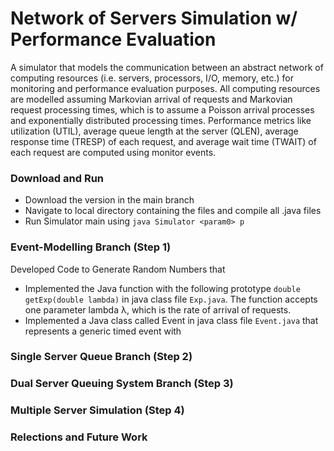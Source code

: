 # Network of Servers Simulation w/ Performance Evaluation

A simulator that models the communication between an abstract network of computing resources (i.e. servers, processors, I/O, memory, etc.) for monitoring and performance evaluation purposes. All computing resources are modelled assuming Markovian arrival of requests and Markovian request processing times, which is to assume a Poisson arrival processes and exponentially distributed processing times. Performance metrics like utilization (UTIL), average queue length at the server (QLEN), average response time (TRESP) of each request, and average wait time (TWAIT) of each request are computed using monitor events. 

### Download and Run
* Download the version in the main branch
* Navigate to local directory containing the files and compile all .java files
* Run Simulator main using ```java Simulator <param0> p```

### Event-Modelling Branch (Step 1)
Developed Code to Generate Random Numbers that 
* Implemented the Java function with the following prototype ```double getExp(double lambda)``` in java class file ```Exp.java```. The function accepts one parameter lambda λ, which is the rate of arrival of requests. 
* Implemented a Java class called Event in java class file ```Event.java``` that represents a generic timed event with 


### Single Server Queue Branch (Step 2)

### Dual Server Queuing System Branch (Step 3)


### Multiple Server Simulation (Step 4)


### Relections and Future Work 
